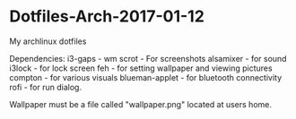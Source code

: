 # Dotfiles-Arch-2017-01-12
My archlinux dotfiles

Dependencies:
i3-gaps - wm
scrot - For screenshots
alsamixer - for sound
i3lock - for lock screen
feh - for setting wallpaper and viewing pictures
compton - for various visuals
blueman-applet - for bluetooth connectivity
rofi - for run dialog.

Wallpaper must be a file called "wallpaper.png" located at users home.

